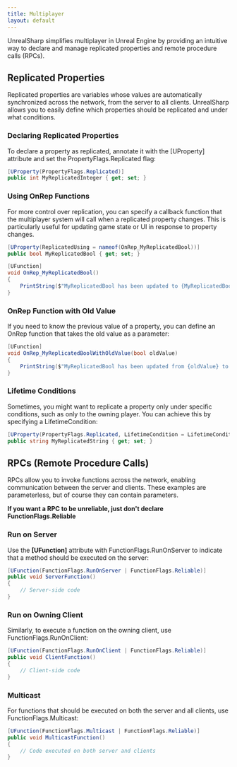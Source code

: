 ```yaml
---
title: Multiplayer
layout: default
---
```


UnrealSharp simplifies multiplayer in Unreal Engine by providing an intuitive way to declare and manage replicated properties and remote procedure calls (RPCs).

## Replicated Properties

Replicated properties are variables whose values are automatically synchronized across the network, from the server to all clients. UnrealSharp allows you to easily define which properties should be replicated and under what conditions.

### Declaring Replicated Properties

To declare a property as replicated, annotate it with the [UProperty] attribute and set the PropertyFlags.Replicated flag:

```c#
[UProperty(PropertyFlags.Replicated)]
public int MyReplicatedInteger { get; set; }
```
### Using OnRep Functions

For more control over replication, you can specify a callback function that the multiplayer system will call when a replicated property changes. This is particularly useful for updating game state or UI in response to property changes.

```c#
[UProperty(ReplicatedUsing = nameof(OnRep_MyReplicatedBool))]
public bool MyReplicatedBool { get; set; }

[UFunction]
void OnRep_MyReplicatedBool()
{
    PrintString($"MyReplicatedBool has been updated to {MyReplicatedBool}");
}
```
### OnRep Function with Old Value

If you need to know the previous value of a property, you can define an OnRep function that takes the old value as a parameter:

```c#
[UFunction]
void OnRep_MyReplicatedBoolWithOldValue(bool oldValue)
{
    PrintString($"MyReplicatedBool has been updated from {oldValue} to {MyReplicatedBool}");
}
```

### Lifetime Conditions

Sometimes, you might want to replicate a property only under specific conditions, such as only to the owning player. You can achieve this by specifying a LifetimeCondition:

```c#
[UProperty(PropertyFlags.Replicated, LifetimeCondition = LifetimeCondition.OwnerOnly)]
public string MyReplicatedString { get; set; }
```

## RPCs (Remote Procedure Calls)

RPCs allow you to invoke functions across the network, enabling communication between the server and clients. These examples are parameterless, but of course they can contain parameters.

**If you want a RPC to be unreliable, just don't declare FunctionFlags.Reliable**

### Run on Server

Use the **[UFunction]** attribute with FunctionFlags.RunOnServer to indicate that a method should be executed on the server:

```c#
[UFunction(FunctionFlags.RunOnServer | FunctionFlags.Reliable)]
public void ServerFunction()
{
    // Server-side code
}
```

### Run on Owning Client

Similarly, to execute a function on the owning client, use FunctionFlags.RunOnClient:

```c#
[UFunction(FunctionFlags.RunOnClient | FunctionFlags.Reliable)]
public void ClientFunction()
{
    // Client-side code
}
```

### Multicast

For functions that should be executed on both the server and all clients, use FunctionFlags.Multicast:

```c#
[UFunction(FunctionFlags.Multicast | FunctionFlags.Reliable)]
public void MulticastFunction()
{
    // Code executed on both server and clients
}
```
